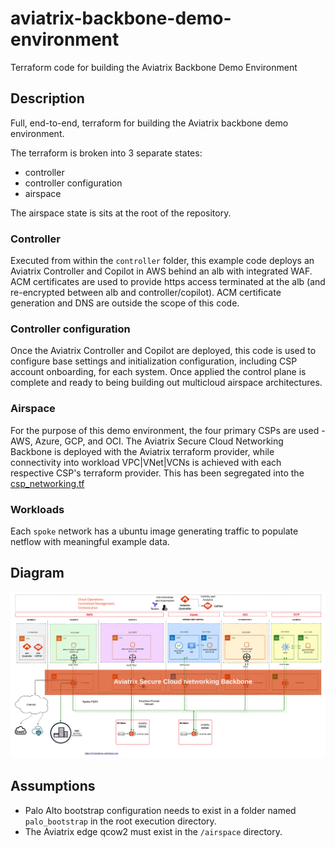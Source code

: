 # aviatrix-backbone-demo-environment

 Terraform code for building the Aviatrix Backbone Demo Environment

## Description

Full, end-to-end, terraform for building the Aviatrix backbone demo environment.

The terraform is broken into 3 separate states:

- controller
- controller configuration
- airspace

The airspace state is sits at the root of the repository.

### Controller

Executed from within the `controller` folder, this example code deploys an Aviatrix Controller and Copilot in AWS behind an alb with integrated WAF. ACM certificates are used to provide https access terminated at the alb (and re-encrypted between alb and controller/copilot). ACM certificate generation and DNS are outside the scope of this code.

### Controller configuration

Once the Aviatrix Controller and Copilot are deployed, this code is used to configure base settings and initialization configuration, including CSP account onboarding, for each system. Once applied the control plane is complete and ready to being building out multicloud airspace architectures.

### Airspace

For the purpose of this demo environment, the four primary CSPs are used - AWS, Azure, GCP, and OCI. The Aviatrix Secure Cloud Networking Backbone is deployed with the Aviatrix terraform provider, while connectivity into workload VPC|VNet|VCNs is achieved with each respective CSP's terraform provider. This has been segregated into the [csp_networking.tf](/airspace/csp_networking.tf)

### Workloads

Each `spoke` network has a ubuntu image generating traffic to populate netflow with meaningful example data.

## Diagram

![Topology](images/topology.png)

## Assumptions

- Palo Alto bootstrap configuration needs to exist in a folder named `palo_bootstrap` in the root execution directory.
- The Aviatrix edge qcow2 must exist in the `/airspace` directory.

